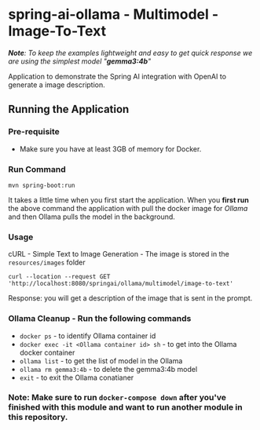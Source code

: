 # spring-ai-ollama - Multimodel - Image-To-Text

_**Note**: To keep the examples lightweight and easy to get quick response we are using the simplest model "**gemma3:4b**"_

Application to demonstrate the Spring AI integration with OpenAI to generate a image description.

## Running the Application 
### Pre-requisite
- Make sure you have at least 3GB of memory for Docker.

### Run Command
```
mvn spring-boot:run
```
It takes a little time when you first start the application. 
When you **first run** the above command the application with pull the docker image for _Ollama_ and then Ollama pulls the model in the background. 


### Usage

cURL - Simple Text to Image Generation - The image is stored in the `resources/images` folder
```
curl --location --request GET 'http://localhost:8080/springai/ollama/multimodel/image-to-text'
```

Response: you will get a description of the image that is sent in the prompt.

### Ollama Cleanup - Run the following commands
- `docker ps` - to identify Ollama container id
- `docker exec -it <Ollama container id> sh` - to get into the Ollama docker container
- `ollama list` - to get the list of model in the Ollama
- `ollama rm gemma3:4b` - to delete the gemma3:4b model
- `exit` - to exit the Ollama conatianer

### Note: Make sure to run `docker-compose down` after you've finished with this module and want to run another module in this repository.